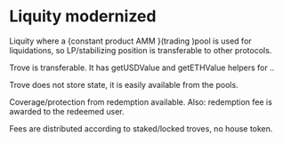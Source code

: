 # Liquity modernized
Liquity where a {constant product AMM }(trading )pool is used for liquidations,
so LP/stabilizing position is transferable to other protocols.

Trove is transferable. It has getUSDValue and getETHValue helpers for ..

Trove does not store state, it is easily available from the pools.

Coverage/protection from redemption available. Also: redemption fee is awarded to the redeemed user.

Fees are distributed according to staked/locked troves, no house token.

